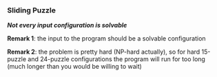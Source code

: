 ### Sliding Puzzle

**_Not every input configuration is solvable_**

**Remark 1**: the input to the program should be a solvable configuration

**Remark 2**: the problem is pretty hard (NP-hard actually), so for hard 15-puzzle and 24-puzzle configurations the program will run for too long (much longer than you would be willing to wait)
